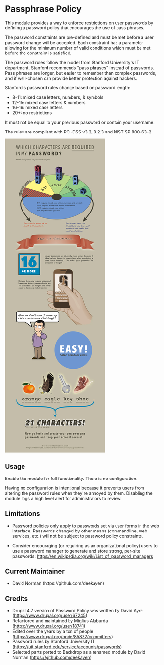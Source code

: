 Passphrase Policy
=================

This module provides a way to enforce restrictions on user passwords by
defining a password policy that encourages the use of pass phrases.

The password constraints are pre-defined and must be met before a user
password change will be accepted. Each constraint has a parameter
allowing for the minimum number of valid conditions which must be met before
the constraint is satisfied.

The password rules follow the model from Stanford University's IT department.
Stanford recommends "pass phrases" instead of passwords. Pass phrases are
longer, but easier to remember than complex passwords, and if well-chosen
can provide better protection against hackers.

Stanford's password rules change based on password length:

* 8-11: mixed case letters, numbers, & symbols
* 12-15: mixed case letters & numbers
* 16-19: mixed case letters
* 20+: no restrictions

It must not be equal to your previous password or contain your username.

The rules are compliant with PCI-DSS v3.2, 8.2.3 and NIST SP 800-63-2.

![Stanford University IT Password Requirements Quick Guide](images/pwstrength.jpg)

Usage
-----

Enable the module for full functionality. There is no configuration.

Having no configuration is intentional because it prevents users from altering
the password rules when they're annoyed by them. Disabling the module logs
a high level alert for administrators to review.


Limitations
-----------

* Password policies only apply to passwords set via user forms in the web
  interface. Passwords changed by other means (commandline, web services, etc.)
  will not be subject to password policy constraints.

* Consider encouraging (or requiring as an organizational policy) users to use
  a password manager to generate and store strong, per-site passwords:
    https://en.wikipedia.org/wiki/List_of_password_managers

Current Maintainer
------------------

* David Norman (https://github.com/deekayen)


Credits
-------

* Drupal 4.7 version of Password Policy was written by David Ayre (https://www.drupal.org/user/67245)
* Refactored and maintained by Miglius Alaburda (https://www.drupal.org/user/18741)
* Edited over the years by a ton of people (https://www.drupal.org/node/85872/committers)
* Password rules by Stanford University IT (https://uit.stanford.edu/service/accounts/passwords)
* Selected parts ported to Backdrop as a renamed module by David Norman (https://github.com/deekayen)
